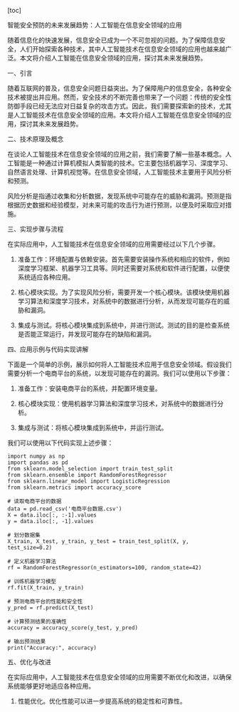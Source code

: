 
[toc]                    
                
                
智能安全预防的未来发展趋势：人工智能在信息安全领域的应用

随着信息化的快速发展，信息安全已成为一个不可忽视的问题。为了保障信息安全，人们开始探索各种技术，其中人工智能技术在信息安全领域的应用也越来越广泛。本文将介绍人工智能在信息安全领域的应用，探讨其未来发展趋势。

一、引言

随着互联网的普及，信息安全问题日益突出。为了保障用户的信息安全，各种安全技术被提出并应用。然而，安全技术的不断完善也带来了一个问题：传统的安全性防御手段已经无法应对日益复杂的攻击方式。因此，我们需要探索新的技术，尤其是人工智能技术在信息安全领域的应用。本文将介绍人工智能在信息安全领域的应用，探讨其未来发展趋势。

二、技术原理及概念

在谈论人工智能技术在信息安全领域的应用之前，我们需要了解一些基本概念。人工智能是一种通过计算机模拟人类智能的技术。它主要包括机器学习、深度学习、自然语言处理、计算机视觉等。在信息安全领域，人工智能技术主要用于风险分析和预测。

风险分析是指通过收集和分析数据，发现系统中可能存在的威胁和漏洞。预测是指根据历史数据和经验模型，对未来可能的攻击行为进行预测，以便及时采取应对措施。

三、实现步骤与流程

在实际应用中，人工智能技术在信息安全领域的应用需要经过以下几个步骤。

1. 准备工作：环境配置与依赖安装。首先需要安装操作系统和相应的软件，例如深度学习框架、机器学习工具等。同时还需要对系统和软件进行配置，以便使系统适应各种应用。

2. 核心模块实现。为了实现风险分析，需要开发一个核心模块。该模块使用机器学习算法和深度学习技术，对系统中的数据进行分析，从而发现可能存在的威胁和漏洞。

3. 集成与测试。将核心模块集成到系统中，并进行测试。测试的目的是检查系统是否能正常运行，并发现可能存在的缺陷和漏洞。

四、应用示例与代码实现讲解

下面是一个简单的示例，展示如何将人工智能技术应用于信息安全领域。假设我们需要分析一个电商平台的系统，以发现可能存在的漏洞。我们可以使用以下步骤：

1. 准备工作：安装电商平台的系统，并配置环境变量。

2. 核心模块实现：使用机器学习算法和深度学习技术，对系统中的数据进行分析。

3. 集成与测试：将核心模块集成到系统中，并运行测试。

我们可以使用以下代码实现上述步骤：

```
import numpy as np
import pandas as pd
from sklearn.model_selection import train_test_split
from sklearn.ensemble import RandomForestRegressor
from sklearn.linear_model import LogisticRegression
from sklearn.metrics import accuracy_score

# 读取电商平台的数据
data = pd.read_csv('电商平台数据.csv')
X = data.iloc[:, :-1].values
y = data.iloc[:, -1].values

# 划分数据集
X_train, X_test, y_train, y_test = train_test_split(X, y, test_size=0.2)

# 定义机器学习算法
rf = RandomForestRegressor(n_estimators=100, random_state=42)

# 训练机器学习模型
rf.fit(X_train, y_train)

# 预测电商平台的性能和安全性
y_pred = rf.predict(X_test)

# 计算预测结果的准确性
accuracy = accuracy_score(y_test, y_pred)

# 输出预测结果
print("Accuracy:", accuracy)
```

五、优化与改进

在实际应用中，人工智能技术在信息安全领域的应用需要不断优化和改进，以确保系统能够更好地适应各种应用。

1. 性能优化。优化性能可以进一步提高系统的稳定性和可靠性。

